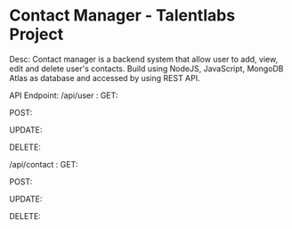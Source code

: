 # Contact Manager - Talentlabs Project

Desc:
Contact manager is a backend system that allow user to add, view, edit and delete user's contacts.
Build using NodeJS, JavaScript, MongoDB Atlas as database and accessed by using REST API.

API Endpoint:
/api/user :
GET:

POST:

UPDATE:

DELETE:

/api/contact :
GET:

POST:

UPDATE:

DELETE:
